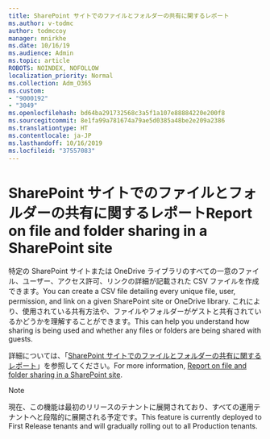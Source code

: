 ```yaml
---
title: SharePoint サイトでのファイルとフォルダーの共有に関するレポート
ms.author: v-todmc
author: todmccoy
manager: mnirkhe
ms.date: 10/16/19
ms.audience: Admin
ms.topic: article
ROBOTS: NOINDEX, NOFOLLOW
localization_priority: Normal
ms.collection: Adm_O365
ms.custom:
- "9000192"
- "3049"
ms.openlocfilehash: bd64ba291732568c3a5f1a107e88884220e200f8
ms.sourcegitcommit: 8e1fa99a781674a79ae5d0385a48be2e209a2386
ms.translationtype: HT
ms.contentlocale: ja-JP
ms.lasthandoff: 10/16/2019
ms.locfileid: "37557083"
---
```

# <a name="report-on-file-and-folder-sharing-in-a-sharepoint-site"></a><span data-ttu-id="e0d0e-102">SharePoint サイトでのファイルとフォルダーの共有に関するレポート</span><span class="sxs-lookup"><span data-stu-id="e0d0e-102">Report on file and folder sharing in a SharePoint site</span></span>

<span data-ttu-id="e0d0e-103">特定の SharePoint サイトまたは OneDrive ライブラリのすべての一意のファイル、ユーザー、アクセス許可、リンクの詳細が記載された CSV ファイルを作成できます。</span><span class="sxs-lookup"><span data-stu-id="e0d0e-103">You can create a CSV file detailing every unique file, user, permission, and link on a given SharePoint site or OneDrive library.</span></span> <span data-ttu-id="e0d0e-104">これにより、使用されている共有方法や、ファイルやフォルダーがゲストと共有されているかどうかを理解することができます。</span><span class="sxs-lookup"><span data-stu-id="e0d0e-104">This can help you understand how sharing is being used and whether any files or folders are being shared with guests.</span></span>

<span data-ttu-id="e0d0e-105">詳細については、「[SharePoint サイトでのファイルとフォルダーの共有に関するレポート](https://docs.microsoft.com/ja-JP/sharepoint/sharing-reports)」を参照してください。</span><span class="sxs-lookup"><span data-stu-id="e0d0e-105">For more information, [Report on file and folder sharing in a SharePoint site](https://docs.microsoft.com/ja-JP/sharepoint/sharing-reports).</span></span>

> [!NOTE]
> <span data-ttu-id="e0d0e-106">現在、この機能は最初のリリースのテナントに展開されており、すべての運用テナントへと段階的に展開される予定です。</span><span class="sxs-lookup"><span data-stu-id="e0d0e-106">This feature is currently deployed to First Release tenants and will gradually rolling out to all Production tenants.</span></span>